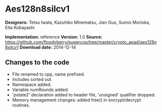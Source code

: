 # Aes128n8silcv1

**Designers:** Tetsu Iwata, Kazuhiko Minematsu, Jian Guo, Sumio Morioka, Eita Kobayashi

**Implementation:** reference
**Version:** 1.0
**Source:** https://github.com/floodyberry/supercop/tree/master/crypto_aead/aes128n8silcv1
**Download date:** 2014-12-14

## Changes to the code

* File renamed to cpp, name prefixed.
* Includes sorted out.
* Namespace added.
* Variable numRounds added.
* 'pstate2' declaration added to header file, 'unsigned' qualifier dropped.
* Memory management changes: added free() in encrypt/decrypt routines.
